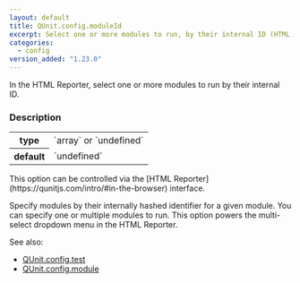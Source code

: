 ```yaml
---
layout: default
title: QUnit.config.moduleId
excerpt: Select one or more modules to run, by their internal ID (HTML Reporter).
categories:
  - config
version_added: "1.23.0"
---
```


In the HTML Reporter, select one or more modules to run by their internal ID.

### Description

<table>
<tr>
  <th>type</th>
  <td markdown="span">`array` or `undefined`</td>
</tr>
<tr>
  <th>default</th>
  <td markdown="span">`undefined`</td>
</tr>
</table>

<p class="note" markdown="1">This option can be controlled via the [HTML Reporter](https://qunitjs.com/intro/#in-the-browser) interface.</p>

Specify modules by their internally hashed identifier for a given module. You can specify one or multiple modules to run. This option powers the multi-select dropdown menu in the HTML Reporter.

See also:
* [QUnit.config.test](./test.md)
* [QUnit.config.module](./module.md)
